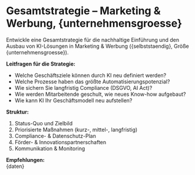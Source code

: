 # Gesamtstrategie – Marketing & Werbung, {unternehmensgroesse}

Entwickle eine Gesamtstrategie für die nachhaltige Einführung und den Ausbau von KI-Lösungen in Marketing & Werbung ({selbststaendig}, Größe {unternehmensgroesse}).

**Leitfragen für die Strategie:**  
- Welche Geschäftsziele können durch KI neu definiert werden?  
- Welche Prozesse haben das größte Automatisierungspotenzial?  
- Wie sichern Sie langfristig Compliance (DSGVO, AI Act)?  
- Wie werden Mitarbeitende geschult, wie neues Know-how aufgebaut?  
- Wie kann KI Ihr Geschäftsmodell neu aufstellen?

**Struktur:**  
1. Status-Quo und Zielbild  
2. Priorisierte Maßnahmen (kurz-, mittel-, langfristig)  
3. Compliance- & Datenschutz-Plan  
4. Förder- & Innovationspartnerschaften  
5. Kommunikation & Monitoring

**Empfehlungen:**  
{daten}
